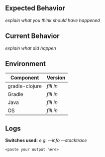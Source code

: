 <!-- Delete all of this is this is a feature request -->

## Expected Behavior

_explain what you think should have happened_

## Current Behavior

_explain what did happen_

## Environment

| **Component**  | **Version** |
|----------------|-------------|
| gradle-clojure | _fill in_ |
| Gradle         | _fill in_ |
| Java           | _fill in_ |
| OS             | _fill in_ |

<!-- the output of ./gradlew --version can be used for all but the gradle-clojure version -->

## Logs

<!--
  Helpful flags for providing detailed output:
    --console=plain (provides all tasks and output that were executed)
    --stacktrace (if you have an error)
    --info (if something mildly bad happens)
    --debug (if something really bad happens)
-->

**Switches used:** _e.g. --info --stacktrace_

```
<paste your output here>
```
